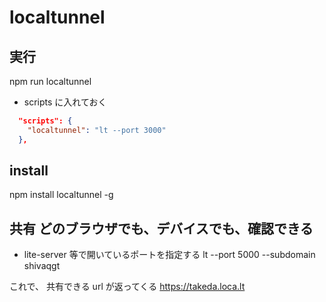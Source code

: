 # localtunnel

## 実行
npm run localtunnel

- scripts に入れておく

```json
  "scripts": {
    "localtunnel": "lt --port 3000"
  },
```

## install
npm install localtunnel -g

## 共有 どのブラウザでも、デバイスでも、確認できる
- lite-server 等で開いているポートを指定する
lt --port 5000 --subdomain shivaqgt

これで、
共有できる url が返ってくる
https://takeda.loca.lt

